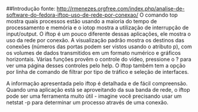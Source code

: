 ##Introdução
fonte: http://rmenezes.orgfree.com/index.php/analise-de-software-do-fedora-iftop-uso-de-rede-por-conexao/
O comando top mostra quais processos estão usando a maioria do tempo de processamento e memória e o iotop mostra a utilização de interrupção de input/output. O iftop é um pouco diferente dessas aplicações, ele mostra o uso da rede por conexão. A visualização padrão mostra os destinos das conexões (números das portas podem ser vistos usando o atributo p), com os volumes de dados transmitidos em um formato numérico e gráficos horizontais.
Várias funções provêm o controle do vídeo, pressione o ? para ver uma página desses controles pelo help. O iftop também tem a opção por linha de comando de filtrar por tipo de tráfico e seleção de interfaces.

A informação apresentada pelo iftop é detalhada e de fácil compreensão. Quando uma aplicação está se aproveitando da sua banda de rede, o iftop pode ser uma ferramenta muito útil - imagine você precisando usar um netstat -p para determinar um processo através de uma conexão.